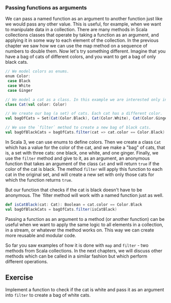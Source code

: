 ### Passing functions as arguments

We can pass a named function as an argument to another function just like we would pass any other value. This is useful, for example, when we want to manipulate data in a collection. There are many methods in Scala collections classes that operate by taking a function as an argument, and applying it in some way to each element of the collection. In the previous chapter we saw how we can use the map method on a sequence of numbers to double them. Now let's try something different. Imagine that you have a bag of cats of different colors, and you want to get a bag of only black cats.

```scala
// We model colors as enums.
enum Color:
 case Black
 case White
 case Ginger

// We model a cat as a class. In this example we are interested only in color of the cat.
class Cat(val color: Color)

// We create our bag (a set) of cats. Each cat has a different color.
val bagOfCats = Set(Cat(Color.Black), Cat(Color.White), Cat(Color.Ginger))

// We use the `filter` method to create a new bag of black cats.  
val bagOfBlackCats = bagOfCats.filter(cat => cat.color == Color.Black)
```

In Scala 3, we can use enums to define colors. Then we create a class `Cat` which has a value for the color of the cat, and we make a "bag" of cats, that is, a set with three cats: one black, one white, and one ginger. Finally, we use the `filter` method and give to it, as an argument, an anonymous function that  takes an argument of the class `Cat` and will return `true` if the color of the cat is black. The method `filter` will apply this function to each cat in the original set, and will create a new set with only those cats for which the function returns `true`.

But our function that checks if the cat is black doesn't have to be anonymous. The `filter method will work with a named function just as well.

```scala
def isCatBlack(cat: Cat): Boolean = cat.color == Color.Black
val bagOfBlackCats = bagOfCats.filter(isCatBlack)
```

Passing a function as an argument to a method (or another function) can be useful when we want to apply the same logic to all elements in a collection, in a stream, or whatever the method works on. This way we can create more reusable and modular code.

So far you saw examples of how it is done with `map` and `filter` - two methods from Scala collections. In the next chapters, we will discuss other methods which can be called in a similar fashion but which perform different operations.

## Exercise 

Implement a function to check if the cat is white and pass it as an argument into `filter` to create a bag of white cats. 